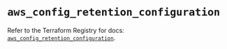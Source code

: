 # `aws_config_retention_configuration`

Refer to the Terraform Registry for docs: [`aws_config_retention_configuration`](https://registry.terraform.io/providers/hashicorp/aws/5.39.1/docs/resources/config_retention_configuration).

